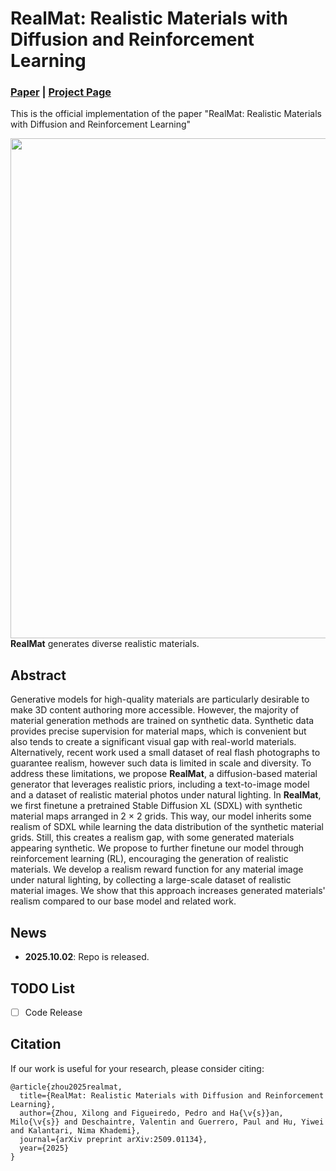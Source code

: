 # RealMat: Realistic Materials with Diffusion and Reinforcement Learning

### [Paper](https://arxiv.org/pdf/2509.01134) | [Project Page](https://pedrovfigueiredo.github.io/)

This is the official implementation of the paper "RealMat: Realistic Materials with Diffusion and Reinforcement Learning"

<img src="assets/teaser.gif" width="800px"/> <br/>
**RealMat** generates diverse realistic materials.

## Abstract
Generative models for high-quality materials are particularly desirable to make 3D content authoring more accessible. However, the majority of material generation methods are trained on synthetic data. Synthetic data provides precise supervision for material maps, which is convenient but also tends to create a significant visual gap with real-world materials. Alternatively, recent work used a small dataset of real flash photographs to guarantee realism, however such data is limited in scale and diversity. To address these limitations, we propose **RealMat**, a diffusion-based material generator that leverages realistic priors, including a text-to-image model and a dataset of realistic material photos under natural lighting. In **RealMat**, we first finetune a pretrained Stable Diffusion XL (SDXL) with synthetic material maps arranged in 2 × 2 grids. This way, our model inherits some realism of SDXL while learning the data distribution of the synthetic material grids. Still, this creates a realism gap, with some generated materials appearing synthetic. We propose to further finetune our model through reinforcement learning (RL), encouraging the generation of realistic materials. We develop a realism reward function for any material image under natural lighting, by collecting a large-scale dataset of realistic material images. We show that this approach increases generated materials' realism compared to our base model and related work.


## News
- **2025.10.02**: Repo is released.

## TODO List
- [ ] Code Release

## Citation
If our work is useful for your research, please consider citing:
```
@article{zhou2025realmat,
  title={RealMat: Realistic Materials with Diffusion and Reinforcement Learning},
  author={Zhou, Xilong and Figueiredo, Pedro and Ha{\v{s}}an, Milo{\v{s}} and Deschaintre, Valentin and Guerrero, Paul and Hu, Yiwei and Kalantari, Nima Khademi},
  journal={arXiv preprint arXiv:2509.01134},
  year={2025}
}
```